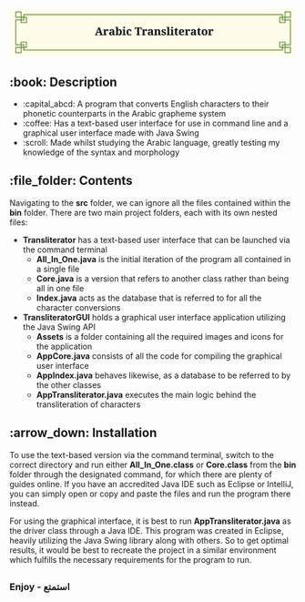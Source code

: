 <!DOCTYPE html>
<html>
<head>
  <meta charset="UTF-8">
</head>
<body>
  <img src="https://github.com/AK-147/Transliterator/blob/main/TransliteratorGUI/assets/banner.png?raw=true" alt="Banner"/>
  
  <h2>:book: Description</h2>
  <ul>
    <li>:capital_abcd: A program that converts English characters to their phonetic counterparts in the Arabic grapheme system</li>
    <li>:coffee: Has a text-based user interface for use in command line and a graphical user interface made with Java Swing</li>
    <li>:scroll: Made whilst studying the Arabic language, greatly testing my knowledge of the syntax and morphology</li>
  </ul>

  <h2>:file_folder: Contents</h2>
  <p>
    Navigating to the <strong>src</strong> folder, we can ignore all the files contained within the <strong>bin</strong> folder.
    There are two main project folders, each with its own nested files:
  </p>
  <ul>
    <li><strong>Transliterator</strong> has a text-based user interface that can be launched via the command terminal
      <ul>
        <li><strong>All_In_One.java</strong> is the initial iteration of the program all contained in a single file</li>
        <li><strong>Core.java</strong> is a version that refers to another class rather than being all in one file</li>
        <li><strong>Index.java</strong> acts as the database that is referred to for all the character conversions</li>
      </ul>
    </li>
    <li><strong>TransliteratorGUI</strong> holds a graphical user interface application utilizing the Java Swing API
      <ul>
        <li><strong>Assets</strong> is a folder containing all the required images and icons for the application</li>
        <li><strong>AppCore.java</strong> consists of all the code for compiling the graphical user interface</li>
        <li><strong>AppIndex.java</strong> behaves likewise, as a database to be referred to by the other classes</li>
        <li><strong>AppTransliterator.java</strong> executes the main logic behind the transliteration of characters</li>
      </ul>
    </li>
  </ul>

  <h2>:arrow_down: Installation</h2>
  <p>
    To use the text-based version via the command terminal, switch to the correct directory and run either <strong>All_In_One.class</strong>
    or <strong>Core.class</strong> from the <strong>bin</strong> folder through the designated command, for which there are plenty of guides online.
    If you have an accredited Java IDE such as Eclipse or IntelliJ, you can simply open or copy and paste the files and run the program there instead.
  </p>
  <p>
    For using the graphical interface, it is best to run <strong>AppTransliterator.java</strong> as the driver class through a Java IDE.
    This program was created in Eclipse, heavily utilizing the Java Swing library along with others. So to get optimal results,
    it would be best to recreate the project in a similar environment which fulfills the necessary requirements for the program to run.
  </p>
  <h2></h2>
  <h3>Enjoy - استمتع</h3>
</body>
</html>
